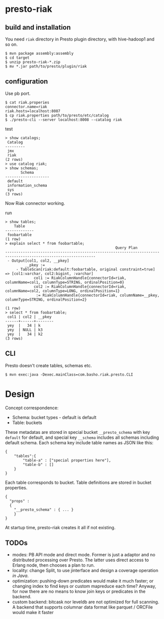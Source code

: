 # presto-riak

## build and installation

You need `riak` directory in Presto plugin directory, with
hive-hadoop1 and so on.

```
$ mvn package assembly:assembly
$ cd target
$ unzip presto-riak-*.zip
$ mv *.jar path/to/presto/plugin/riak
```


## configuration

Use pb port.

```
$ cat riak.properies
connector.name=riak
riak.hosts=localhost:8087
$ cp riak.properties path/to/presto/etc/catalog
$ ./presto-cli --server localhost:8008 --catalog riak
```

test

```
> show catalogs;
 Catalog
---------
 jmx
 riak
(2 rows)
> use catalog riak;
> show schemas;
       Schema       
--------------------
 default            
 information_schema 
 sys                
(3 rows)
```

Now Riak connector working.

run

```
> show tables;
    Table    
-------------
 foobartable 
(1 row)
> explain select * from foobartable;
                                                  Query Plan                                                   
---------------------------------------------------------------------------------------------------------------
 - Output[col1, col2, __pkey]                                                                                  
         __pkey :=                                                                                             
     - TableScan[riak:default:foobartable, original constraint=true] => [col1:varchar, col2:bigint, :varchar]  
             col1 := RiakColumnHandle{connectorId=riak, columnName=col1, columnType=STRING, ordinalPosition=0} 
             col2 := RiakColumnHandle{connectorId=riak, columnName=col2, columnType=LONG, ordinalPosition=1}   
              := RiakColumnHandle{connectorId=riak, columnName=__pkey, columnType=STRING, ordinalPosition=2}   
                                                                                                               
(1 row)
> select * from foobartable;
 col1 | col2 | __pkey 
------+------+--------
 yey  |   34 | k      
 yey  | NULL | k3     
 yey  |   34 | k2     
(3 rows)
```

## CLI

Presto doesn't create tables, schemas etc.

```
$ mvn exec:java -Dexec.mainClass=com.basho.riak.presto.CLI
```

# Design

Concept correspondence:

- Schema: bucket types - default is default
- Table: buckets

These metadatas are stored in special bucket `__presto_schema` with
key `default` for default, and special key `__schema` includes all
schemas including default schema. Each schema key include table names
as JSON like this:

```
{
    "tables":{
        "table-a" : ["special properties here"],
        "table-b" : []
    }
}
```

Each table corresponds to bucket. Table definitions are stored in
bucket properties.

```
{
  "props" :
  {
    "__presto_schema" : { ... }
    }
}
```

At startup time, presto-riak creates it all if not existing.

## TODOs

- modes: PB API mode and direct mode. Former is just a
  adaptor and no distributed processing over Presto.
  The latter uses direct access to Erlang node, then
  chooses a plan to run.
- locality: change Split, to use jinterface and design
  a coverage operation _in Java_.
- optimization: pushing-down predicates would make it
  much faster; or changing index to find keys
  or custom mapreduce each time? Anyway, for now
  there are no means to know join keys or predicates
  in the backend.
- custom backend: bitcask nor leveldb are not optimized
  for full scanning. A backend that supports columnar
  data format like parquet / ORCFile would make it faster
